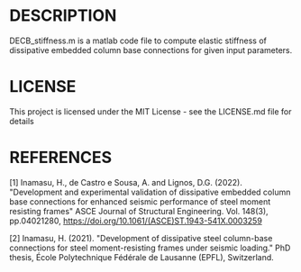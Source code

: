 # DESCRIPTION

DECB_stiffness.m is a matlab code file to compute elastic stiffness of dissipative embedded column base connections for given input parameters. 

# LICENSE

This project is licensed under the MIT License - see the LICENSE.md file for details

# REFERENCES

[1] Inamasu, H., de Castro e Sousa, A. and Lignos, D.G. (2022). "Development and experimental validation of dissipative embedded column base connections for enhanced seismic performance of steel moment resisting frames" ASCE Journal of Structural Engineering. Vol. 148(3), pp.04021280, https://doi.org/10.1061/(ASCE)ST.1943-541X.0003259

[2] Inamasu, H. (2021). "Development of dissipative steel column-base connections for steel moment-resisting frames under seismic loading." PhD thesis, École Polytechnique Fédérale de Lausanne (EPFL), Switzerland.

